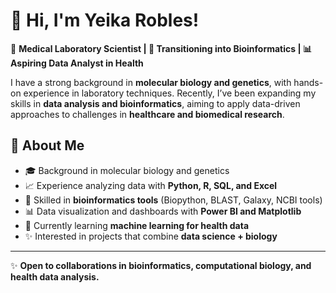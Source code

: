 # 👋 Hi, I'm Yeika Robles!  

🔬 **Medical Laboratory Scientist | 🧬 Transitioning into Bioinformatics | 📊 Aspiring Data Analyst in Health**  

I have a strong background in **molecular biology and genetics**, with hands-on experience in laboratory techniques. Recently, I’ve been expanding my skills in **data analysis and bioinformatics**, aiming to apply data-driven approaches to challenges in **healthcare and biomedical research**.  

## 🧪 About Me  
- 🎓 Background in molecular biology and genetics  
- 📈 Experience analyzing data with **Python, R, SQL, and Excel**  
- 🧬 Skilled in **bioinformatics tools** (Biopython, BLAST, Galaxy, NCBI tools)  
- 📊 Data visualization and dashboards with **Power BI and Matplotlib**  
- 🌱 Currently learning **machine learning for health data**  
- ✨ Interested in projects that combine **data science + biology**  

---

✨ **Open to collaborations in bioinformatics, computational biology, and health data analysis.**  
